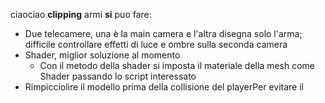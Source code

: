 ciaociao **clipping** armi **si** puo fare:
- Due telecamere, una è la main camera e l'altra disegna solo l'arma; difficile controllare effetti di luce e ombre sulla seconda camera
- Shader, miglior soluzione al momento
	- Con il metodo della shader si imposta il materiale della mesh come Shader passando lo script interessato
- Rimpicciolire il modello prima della collisione del playerPer evitare il
